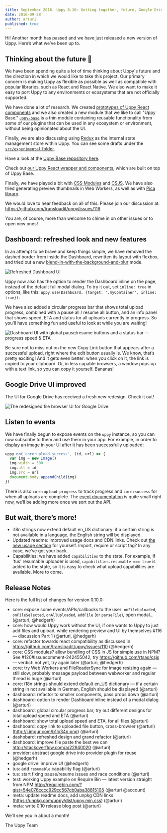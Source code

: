 ```yaml
---
title: September 2016, Uppy 0.10: Getting together, future, Google Drive UI, exposed events
date: 2016-09-28
author: arturi
published: true
---
```


Hi! Another month has passed and we have just released a new version of Uppy. Here’s what we’ve been up to.

## Thinking about the future 🔮

We have been spending quite a lot of time thinking about Uppy's future and the direction in which we would like to take this project.  Our primary concern is making Uppy as flexible as possible as well as compatible with popular libraries, such as React and React Native.  We also want to make it easy to port Uppy to any environments or ecosystems that are not officially supported.

We have done a lot of research. We created [prototypes of Uppy React components](https://github.com/hedgerh/uppy-react) and  we also created a new module that we like to call "Uppy Base." [`uppy-base`](https://github.com/hedgerh/uppy-base) is a thin module containing reusable functionality from some of our plugins that can be used in any ecosystem or environment, without being opinionated about the UI.

<!-- more -->

Finally, we are also discussing using [Redux](https://github.com/reactjs/redux) as the internal state management store within Uppy.  You can see some drafts under the [`src/experimental` folder](https://github.com/transloadit/uppy/tree/master/src/experimental).

Have a look at the [Uppy Base repository here](https://github.com/hedgerh/uppy-base).

Check out [our Uppy React wrapper and components](https://github.com/hedgerh/uppy-react), which are built on top of Uppy Base.

Finally, we have played a bit with [CSS Modules](https://github.com/css-modules) and [CSJS](https://github.com/rtsao/csjs).  We have also tried generating preview thumbnails in Web Workers, as well as with [Pica library](https://github.com/nodeca/pica).

We would love to hear feedback on all of this.  Please join our discussion at: <https://github.com/transloadit/uppy/issues/116>

You are, of course, more than welcome to chime in on other issues or to open new ones!

## Dashboard: refreshed look and new features

In an attempt to be brave and keep things simple, we have removed the dashed border from inside the Dashboard, rewritten its layout with flexbox, and tried out a new [blend-in-with-the-background-and-blur](https://cloud.githubusercontent.com/assets/1199054/18763191/35d31ddc-80da-11e6-9a2c-c46388857135.png) mode.

<img alt="Refreshed Dashboard UI" src="/images/blog/dashboard-sep-27-2016.jpg">

Uppy now also has the option to render the Dashboard inline on the page, instead of the default full modal dialog. To try it out, set `inline: true` in options, like this: `uppy.use(Dashboard, {target: '.myContainer', inline: true})`.

We have also added a circular progress bar that shows total upload progress, combined with a pause all / resume all button, and an info panel that shows speed, ETA and status for all uploads currently in progress. So you'll have something fun and useful to look at while you are waiting!

<img alt="Dashboard UI with global pause/resume buttons and a status bar — progress speed & ETA" src="/images/blog/dashboard-pause-resume-sep-27-2016.jpg">

Be sure not to miss out on the new Copy Link button that appears after a successful upload, right where the edit button usually is. We know, that’s pretty exciting! And it gets even better: when you click on it, the link is copied to your clipboard. Or, in less capable browsers, a window pops up with a text link, so you can copy it yourself. Bananas!

## Google Drive UI improved

The UI for Google Drive has received a fresh new redesign.  Check it out!

<img alt="The redesigned file browser UI for Google Drive" src="/images/blog/google-drive-ui-sep-27-2016.jpg">

## Listen to events

We have finally begun to expose events on the `uppy` instance, so you can now subscribe to them and use them in your app. For example, in order to display an image in your UI after it has been successfully uploaded:

``` javascript
uppy.on('core:upload-success', (id, url) => {
  var img = new Image()
  img.width = 300
  img.alt = id
  img.src = url
  document.body.appendChild(img)
})
```

There is also `core:upload-progress` to track progress and `core:success` for when all uploads are complete. The [event documentation](https://github.com/transloadit/uppy/#api) is quite small right now, we’ll be adding more once we sort out the API.

## But wait, there’s more!

* i18n strings now extend default en_US dictionary: if a certain string is not available in a language, the English string will be displayed.
* Updated readme: improved usage docs and CDN links. Check out [the new usage section](https://github.com/transloadit/uppy/#usage) for yourself. Import, require or script tag? In any case, we’ve got your back.
* Capabilities: we have added `capabilities` to the state.  For example, if 'tus' resumable uploader is used, `capabilities.resumable === true` is added to the state, so it is easy to check what upload capabilities are available. More to come.

## Release Notes

Here is the full list of changes for version 0.10.0:

- core: expose some events/APIs/callbacks to the user: `onFileUploaded`, `onFileSelected`, `onAllUploaded`, `addFile` (or `parseFile`), open modal... (@arturi, @hedgerh)
- core: how would Uppy work without the UI, if one wants to Uppy to just add files and upload, while rendering preview and UI by themselves #116 — discussion Part 1 (@arturi, @hedgerh)
- core: refactor towards react compatibility as discussed in https://github.com/transloadit/uppy/issues/110 (@hedgerh)
- core: CSS modules? allow bundling of CSS in JS for simple use in NPM? See #120#issuecomment-242455042, try https://github.com/rtsao/csjs — verdict: not yet, try again later (@arturi, @hedgerh)
- core: try Web Workers and FileReaderSync for image resizing again — still slow, probably message payload between webworker and regular thread is huge (@arturi)
- core: i18n strings should extend default en_US dictionary — if a certain string in not available in German, English should be displayed (@arturi)
- dashboard: refactor to smaller components, pass props down (@arturi)
- dashboard: option to render Dashboard inline instead of a modal dialog (@arturi)
- dashboard: global circular progress bar, try out different designs for total upload speed and ETA (@arturi)
- dashboard: show total upload speed and ETA, for all files (@arturi)
- dashboard: copy link to uploaded file button, cross-browser (@arturi) (http://i.imgur.com/b1Io34n.png) (@arturi)
- dashobard: refreshed design and grand refactor (@arturi)
- dashboard: improve file paste the best we can http://stackoverflow.com/a/22940020 (@arturi)
- provider: abstract google drive into provider plugin for reuse (@hedgerh)
- google drive: improve UI (@hedgerh)
- tus: add `resumable` capability flag (@arturi)
- tus: start fixing pause/resume issues and race conditions (@arturi)
- test: working Uppy example on Require Bin — latest version straight from NPM http://requirebin.com/?gist=54e076cccc929cc567cb0aba38815105 (@arturi @account)
- meta: update readme docs, add unpkg CDN links (https://unpkg.com/uppy/dist/uppy.min.css) (@arturi)
- meta: write 0.10 release blog post (@arturi)

We’ll see you in about a month!

The Uppy Team
